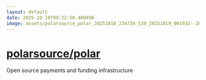 ```yaml
---
layout: default
date: 2025-10-19T09:22:50.480496
image: assets/polarsource_polar_20251018_234734_539_20251019_001932--20251019T021933258--cropped.png
---
```


# [polarsource/polar](https://github.com/polarsource/polar/)

Open source payments and funding infrastructure

